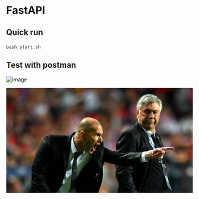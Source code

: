 # FastAPI


## Quick run
`bash start.sh`

## Test with postman
![image](https://user-images.githubusercontent.com/76576719/195999347-19acff67-0ee2-49ef-a9b3-796108e358d2.png)

![alt text](https://raw.githubusercontent.com/ThanhNguyenDat/fastapi-reactjs/main/api/images/zidane.jpg?token=GHSAT0AAAAAABZIQHX7KK3M2CA6FIZZLFH4Y2K5NTA)